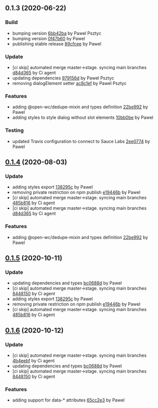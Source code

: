 <a name="0.1.3"></a>
## 0.1.3 (2020-06-22)

### Build

* bumping version [6bb42ba](https://github.com/anypoint-web-components/anypoint-dialog/commit/6bb42baf034d574bd69ec33cf91cfe3b93fffac6) by Pawel Psztyc
* bumping version [0f47b60](https://github.com/anypoint-web-components/anypoint-dialog/commit/0f47b609e09200b81637b06de6103472f050ca4a) by Pawel
* publishing stable release [89cfcee](https://github.com/anypoint-web-components/anypoint-dialog/commit/89cfcee1a4713ac5f8fa3702aee01ea747fe4d69) by Pawel


### Update

* [ci skip] automated merge master->stage. syncing main branches [d84d365](https://github.com/anypoint-web-components/anypoint-dialog/commit/d84d365ec3e3a3b381cb03303a34ff826df3b9ce) by Ci agent
* updating dependencies [979156d](https://github.com/anypoint-web-components/anypoint-dialog/commit/979156d0fcc32603e16e9143533c5288817e57dc) by Pawel Psztyc
* removing dialogElement setter [ac8c1ef](https://github.com/anypoint-web-components/anypoint-dialog/commit/ac8c1ef000128546583a7beb696b26946d138487) by Pawel Psztyc


### Features

* adding @open-wc/dedupe-mixin and types definition [22be992](https://github.com/anypoint-web-components/anypoint-dialog/commit/22be992fd75ed47a222b715e8841ab2dcaa5373f) by Pawel
* adding styles to style dialog without slot elements [10bb0be](https://github.com/anypoint-web-components/anypoint-dialog/commit/10bb0bead38ee0b72ae9380402c43fa90baff846) by Pawel


### Testing

* updated Travis configuration to connect to Sauce Labs [2ee0774](https://github.com/anypoint-web-components/anypoint-dialog/commit/2ee077484b491a0456d4ee3264ab6533bb75ae80) by Pawel


<a name="0.1.4"></a>
## [0.1.4](https://github.com/anypoint-web-components/anypoint-dialog/compare/0.1.2...0.1.4) (2020-08-03)

### Update

* adding styles export [138295c](https://github.com/anypoint-web-components/anypoint-dialog/commit/138295cadeb7e189ffb4885457602b0e93d0765b) by Pawel
* removing private restriction on npm publish [e19446b](https://github.com/anypoint-web-components/anypoint-dialog/commit/e19446b67acbe5a5bc5d0e445470edec6e0d5659) by Pawel
* [ci skip] automated merge master->stage. syncing main branches [485b816](https://github.com/anypoint-web-components/anypoint-dialog/commit/485b8163dd4e3162395b5b949be0f8e9fa00861a) by Ci agent
* [ci skip] automated merge master->stage. syncing main branches [d84d365](https://github.com/anypoint-web-components/anypoint-dialog/commit/d84d365ec3e3a3b381cb03303a34ff826df3b9ce) by Ci agent


### Features

* adding @open-wc/dedupe-mixin and types definition [22be992](https://github.com/anypoint-web-components/anypoint-dialog/commit/22be992fd75ed47a222b715e8841ab2dcaa5373f) by Pawel


<a name="0.1.5"></a>
## [0.1.5](https://github.com/anypoint-web-components/anypoint-dialog/compare/0.1.3...0.1.5) (2020-10-11)

### Update

* updating dependencies and types [bc0688d](https://github.com/anypoint-web-components/anypoint-dialog/commit/bc0688db90315c2149b1de3ee545156f655ed8c1) by Pawel
* [ci skip] automated merge master->stage. syncing main branches [8448150](https://github.com/anypoint-web-components/anypoint-dialog/commit/8448150cc4383a53ad334b753699a0388924e08a) by Ci agent
* adding styles export [138295c](https://github.com/anypoint-web-components/anypoint-dialog/commit/138295cadeb7e189ffb4885457602b0e93d0765b) by Pawel
* removing private restriction on npm publish [e19446b](https://github.com/anypoint-web-components/anypoint-dialog/commit/e19446b67acbe5a5bc5d0e445470edec6e0d5659) by Pawel
* [ci skip] automated merge master->stage. syncing main branches [485b816](https://github.com/anypoint-web-components/anypoint-dialog/commit/485b8163dd4e3162395b5b949be0f8e9fa00861a) by Ci agent


<a name="0.1.6"></a>
## [0.1.6](https://github.com/anypoint-web-components/anypoint-dialog/compare/0.1.4...0.1.6) (2020-10-12)

### Update

* [ci skip] automated merge master->stage. syncing main branches [4b4eebf](https://github.com/anypoint-web-components/anypoint-dialog/commit/4b4eebfb66fb81630a6488dcfa892b222fefa262) by Ci agent
* updating dependencies and types [bc0688d](https://github.com/anypoint-web-components/anypoint-dialog/commit/bc0688db90315c2149b1de3ee545156f655ed8c1) by Pawel
* [ci skip] automated merge master->stage. syncing main branches [8448150](https://github.com/anypoint-web-components/anypoint-dialog/commit/8448150cc4383a53ad334b753699a0388924e08a) by Ci agent


### Features

* adding support for data-* attributes [65cc2e3](https://github.com/anypoint-web-components/anypoint-dialog/commit/65cc2e311638af0945f2f8bc55ef7913cb9be865) by Pawel


